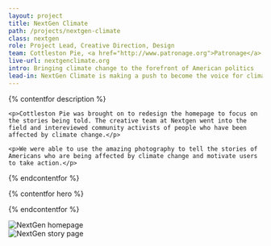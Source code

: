 ```yaml
---
layout: project
title: NextGen Climate
path: /projects/nextgen-climate
class: nextgen
role: Project Lead, Creative Direction, Design
team: Cottleston Pie, <a href="http://www.patronage.org">Patronage</a>
live-url: nextgenclimate.org
intro: Bringing climate change to the forefront of American politics
lead-in: NextGen Climate is making a push to become the voice for climate change and using digital media to do just that. 
---
```


{% contentfor description %}
	
	<p>Cottleston Pie was brought on to redesign the homepage to focus on the stories being told. The creative team at Nextgen went into the field and intereviewed community activists of people who have been affected by climate change.</p> 

	<p>We were able to use the amazing photography to tell the stories of Americans who are being affected by climate change and motivate users to take action.</p>

{% endcontentfor %}


{% contentfor hero %}
			<div class="project-example nextgen macbook">
				<div class="screen-wrap">
					<img src="/img/projects/nextgen-desktop.jpg" alt="" />
				</div>
			</div>
			<div class="project-example nextgen iphone">
				<div class="screen-wrap">
					<img src="/img/projects/nextgen-mobile.jpg" alt="" />
				</div>
			</div>
{% endcontentfor %}

<section class="project-expanded bi-screen">
	<div class="container">
		<div class="screen screen-1">
			<img src="/img/projects/nextgen/nextgen-home.jpg" alt="NextGen homepage" />
		</div>
		<div class="screen screen-2">
			<img src="/img/projects/nextgen/nextgen-story.jpg" alt="NextGen story page" />
		</div>
	</div>
</section>